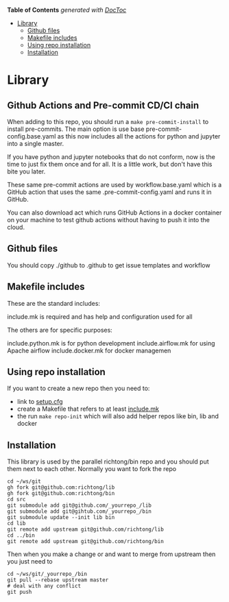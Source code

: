 <!-- markdownlint-capture -->
<!-- markdownlint-disable MD041 -->
<!-- START doctoc generated TOC please keep comment here to allow auto update -->
<!-- DON'T EDIT THIS SECTION, INSTEAD RE-RUN doctoc TO UPDATE -->
**Table of Contents**  *generated with [DocToc](https://github.com/thlorenz/doctoc)*

- [Library](#library)
  - [Github files](#github-files)
  - [Makefile includes](#makefile-includes)
  - [Using repo installation](#using-repo-installation)
  - [Installation](#installation)

<!-- END doctoc generated TOC please keep comment here to allow auto update -->
<!-- markdownlint-restore -->

# Library

## Github Actions and Pre-commit CD/CI chain

When adding to this repo, you should run a `make pre-commit-install` to install
pre-commits. The main option is use base pre-commit-config.base.yaml as this
now includes all the actions for python and jupyter into a single master.

If you have python and jupyter notebooks that do not conform, now is the time
to just fix them once and for all. It is a little work, but don't have this
bite you later.

These same pre-commit actions are used by workflow.base.yaml which is a GitHub
action that uses the same .pre-commit-config.yaml and runs it in GitHub.

You can also download act which runs GitHub Actions in a docker container on
your machine to test github actions without having to push it into the cloud.

## Github files

You should copy ./github to .github to get issue templates and workflow

## Makefile includes

These are the standard includes:

include.mk is required and has help and configuration used for all

The others are for specific purposes:

include.python.mk is for python development
include.airflow.mk for using Apache airflow
include.docker.mk for docker managemen

## Using repo installation

If you want to create a new repo then you need to:

- link to [setup.cfg](setup.cfg)
- create a Makefile that refers to at least [include.mk](include.mk)
- the run `make repo-init` which will also add helper repos like bin, lib and
    docker

## Installation

This library is used by the parallel richtong/bin repo and you should put them
next to each other. Normally you want to fork the repo

```shell
cd ~/ws/git
gh fork git@github.com:richtong/lib
gh fork git@github.com:richtong/bin
cd src
git submodule add git@github.com/_yourrepo_/lib
git submodule add git@gihtub.com/_yourrepo_/bin
git submodule update --init lib bin
cd lib
git remote add upstream git@github.com/richtong/lib
cd ../bin
git remote add upstream git@github.com/richtong/bin
```

Then when you make a change or and want to merge from upstream
then you just need to

```shell
cd ~/ws/git/_yourrepo_/bin
git pull --rebase upstream master
# deal with any conflict
git push
```

